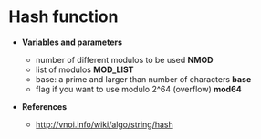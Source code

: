 # Hash function
- **Variables and parameters**
  - number of different modulos to be used **NMOD**
  - list of modulos **MOD_LIST**
  - base: a prime and larger than number of characters **base**
  - flag if you want to use modulo 2^64 (overflow) **mod64**
  
- **References**
  - http://vnoi.info/wiki/algo/string/hash
